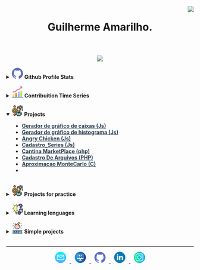 <img align="right" src="https://visitor-badge.laobi.icu/badge?page_id=guilhermeAmarilho.visitor-badgee&style=flat-square">

# <p align="center">Guilherme Amarilho.</p>
<br>
<!-- Apresentation -->
<p align="center"> <img src = "https://readme-typing-svg.herokuapp.com?&color=FFFFFF&background=060630&center=true&vCenter=true&width=300&height=30&lines=Full-Stack+Developer;%2B+6+years+learning;Aways+learing+new+thinks"> </p>
<!-- Github profile -->
<details>	
<summary>
<img src="img/github.png" width="30px" />
<b> 
Github Profile Stats
</b>
</summary>
<img height="180em" src="https://github-readme-stats.vercel.app/api?username=guilhermeamarilho&show_icons=true&count_private=true&theme=react&hide_border=true&bg_color=060630&title_color=79ff97&icon_color=79ff97"/>
<img height="180em" src="https://github-readme-stats.vercel.app/api/top-langs/?username=guilhermeamarilho&langs_count=8&layout=compact&theme=react&hide_border=true&bg_color=060630&title_color=79ff97&icon_color=79ff97"/>
</details>
<br>
<!-- Contribuition -->
<details>
<summary>
<img src="img/graphic.png" width="30px"/>
<b> 
Contribuition Time Series
</b>
</summary>
<picture> 
<source media="(prefers-color-scheme: dark)" srcset="https://raw.githubusercontent.com/guilhermeamarilho/guilhermeamarilho/output/github-contribution-grid-snake-dark.svg"> 
<source media="(prefers-color-scheme: light)" srcset="https://raw.githubusercontent.com/guilhermeamarilho/guilhermeamarilho/output/github-contribution-grid-snake.svg"> 
<img alt="animação de cobra da grade de contribuição do github" src="https://raw.githubusercontent.com/guilhermeamarilho/guilhermeamarilho/output/github-contribution-grid-snake.svg"> 
</picture>
</details>
<br>
<!-- Academic projects -->
<details open>
<summary>
<b> 
<img src="img/projects.png" width="30px"/> Projects
</b>
</summary>
<!-- Terceiro Semestre -->
<summary>
<ul style="padding-left: 2em; font-weight:bold;">
<li style="margin-left: 1em;"><a href="https://guilhermeamarilho.github.io/BoxPlot" target="_blank" style="text-decoration; color: #2c3e50;">Gerador de gráfico de caixas (Js) </a></li>
<li style="margin-left: 1em;"><a href="https://guilhermeamarilho.github.io/Histograma" target="_blank" style="text-decoration; color: #2c3e50;">Gerador de gráfico de histograma (Js) </a></li>
<li style="margin-left: 1em;"><a href="https://guilhermeamarilho.github.io/angry_chicken" target="_blank" style="text-decoration; color: #2c3e50;">Angry Chicken (Js)</a></li>
<li style="margin-left: 1em;"><a href="https://guilhermeamarilho.github.io/Cadastro_Series" target="_blank" style="text-decoration; color: #2c3e50;">Cadastro_Series (Js)</a></li>


<li style="margin-left: 1em;"><a href="https://guilhermeamarilho.github.io/Cantina_MarketPlace" target="_blank" style="text-decoration; color: #2c3e50;">Cantina MarketPlace (php)</a></li>
<li style="margin-left: 1em;"><a href="https://guilhermeamarilho.github.io/Cadastro_De_Arquivos" target="_blank" style="text-decoration; color: #2c3e50;">Cadastro De Arquivos (PHP)</a></li>

<li style="margin-left: 1em;"><a href="https://guilhermeamarilho.github.io/Aproximacao_MonteCarlo" target="_blank" style="text-decoration; color: #2c3e50;">Aproximacao MonteCarlo (C)</a></li>


<li style="margin-left: 1em;"><a href="https://guilhermeamarilho.github.io/" target="_blank" style="text-decoration; color: #2c3e50;"></a></li>



</ul>
</summary>
</details>

<br>

<!-- For Pratice -->

<details>
<summary>
<b> 
<img src="img/pratice.png" width="30px"/> Projects for practice
</b>
</summary>
<table>
<thead align="center">
<tr>
<td>
<b>Projects</b>
</td>
<td>
<b>Summary</b>
</td>
</tr>
</thead>
<tbody>
<tr>
<td align="center">
<a href="https://github.com/GuilhermeAmarilho/Phonemania">
<b>Phonemania</b></a>
</td>
<td>
<a href="https://github.com/GuilhermeAmarilho/Phonemania">
<img src="https://github-readme-stats.vercel.app/api/pin/?username=GuilhermeAmarilho&repo=Phonemania&icon_color=79ff97&text_color=9f9f9f&bg_color=151515"/>
</td>
</tr>
<tr>
<td align="center">
<a href="https://github.com/GuilhermeAmarilho/LifeStyle">
<b>LifeStyle</b></a>
</td>
<td>
<a href="https://github.com/GuilhermeAmarilho/LifeStyle">
<img src="https://github-readme-stats.vercel.app/api/pin/?username=GuilhermeAmarilho&repo=LifeStyle&icon_color=79ff97&text_color=9f9f9f&bg_color=151515"/>
</td>
</tr> 
<tr>
<td align="center">
<a href="https://github.com/GuilhermeAmarilho/creative">
<b>Creative</b></a>
</td>
<td>
<a href="https://github.com/GuilhermeAmarilho/creative">
<img src="https://github-readme-stats.vercel.app/api/pin/?username=GuilhermeAmarilho&repo=creative&icon_color=79ff97&text_color=9f9f9f&bg_color=151515"/>
</td>
</tr> 
</tbody>
</table>	
<br>
</details>

<br>

<!-- For learning -->

<details>
<summary>
<b> 
<img src="img/forLearning.png" width="30px"/> Learning lenguages
</b>
</summary>
<table>
<thead align="center">
<tr>
<td>
<b>Description</b>
</td>
<td>
<b>Repository</b>
</td>
</tr>
</thead>
<tbody>
<tr>
<td align="center">
<a href="https://github.com/GuilhermeAmarilho/xxxxxxxxxxxxx">
<b>xxxxxxxxxxxxx</b></a>
</td>
<td>
<a href="https://github.com/GuilhermeAmarilho/xxxxxxxxxxxxx">
<img src="https://github-readme-stats.vercel.app/api/pin/?username=GuilhermeAmarilho&repo=xxxxxxxxxxxxx&icon_color=79ff97&text_color=9f9f9f&bg_color=151515"/>
</td>
</tr> 
</tbody>
</table>	
<br>
</details>

<br>

<!-- Simple -->

<details>
<summary>
<b> 
<img src="img/easy.png" width="30px"/> Simple projects 
</b>
</summary>
<table>
<thead align="center">
<tr>
<td>
<b>Projects</b>
</td>
<td>
<b>Summary</b>
</td>
</tr>
</thead>
<tbody>
<tr>
<td align="center">
<a href="https://github.com/GuilhermeAmarilho/xxxxxxxxxxxxx">
<b>xxxxxxxxxxxxx</b></a>
</td>
<td>
<a href="https://github.com/GuilhermeAmarilho/xxxxxxxxxxxxx">
<img src="https://github-readme-stats.vercel.app/api/pin/?username=GuilhermeAmarilho&repo=xxxxxxxxxxxxx&icon_color=79ff97&text_color=9f9f9f&bg_color=151515"/>
</td>
</tr> 
</tbody>
</table>	
<br>
</details>

<br>

<!-- Footer -->

---

<p  align="center">
<a href="mailto:guiamarilho1@gmail.com"><img src="img/mail.png"   width="30px" style="padding:0 1vw ">
<a href="https://guilhermeamarilho.github.io/" target="_blank"><img src="img/site.png"  width="30px" style="padding:0 1vw">
</a>
<a href="https://github.com/GuilhermeAmarilho" target="_blank"><img src="img/github.png"  width="30px" style="padding:0 1vw">
</a>
<a href="https://www.linkedin.com/in/amarilho/" target="_blank"><img src="img/linkedin.png"  width="30px" style="padding:0 1vw">
</a>
<a href="https://instagram.com/gui_amarilho" target="_blank"><img src="img/instagram.png"  width="30px" style="padding:0 1vw">
</a>
</p>
